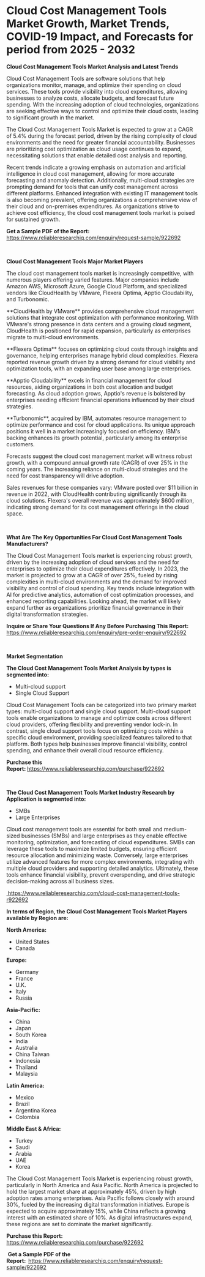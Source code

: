 <p><h1>Cloud Cost Management Tools Market Growth, Market Trends, COVID-19 Impact, and Forecasts for period from 2025 - 2032</h1></p><p><strong>Cloud Cost Management Tools Market Analysis and Latest Trends</strong></p>
<p><p>Cloud Cost Management Tools are software solutions that help organizations monitor, manage, and optimize their spending on cloud services. These tools provide visibility into cloud expenditures, allowing businesses to analyze costs, allocate budgets, and forecast future spending. With the increasing adoption of cloud technologies, organizations are seeking effective ways to control and optimize their cloud costs, leading to significant growth in the market.</p><p>The Cloud Cost Management Tools Market is expected to grow at a CAGR of 5.4% during the forecast period, driven by the rising complexity of cloud environments and the need for greater financial accountability. Businesses are prioritizing cost optimization as cloud usage continues to expand, necessitating solutions that enable detailed cost analysis and reporting.</p><p>Recent trends indicate a growing emphasis on automation and artificial intelligence in cloud cost management, allowing for more accurate forecasting and anomaly detection. Additionally, multi-cloud strategies are prompting demand for tools that can unify cost management across different platforms. Enhanced integration with existing IT management tools is also becoming prevalent, offering organizations a comprehensive view of their cloud and on-premises expenditures. As organizations strive to achieve cost efficiency, the cloud cost management tools market is poised for sustained growth.</p></p>
<p><strong>Get a Sample PDF of the Report:&nbsp;</strong> <a href="https://www.reliableresearchiq.com/enquiry/request-sample/922692?utm_campaign=99&utm_medium=2&utm_source=Github&utm_content=ia&utm_term=18042025&utm_id=cloud-cost-management-tools">https://www.reliableresearchiq.com/enquiry/request-sample/922692</a></p>
<p>&nbsp;</p>
<p><strong>Cloud Cost Management Tools Major Market Players</strong></p>
<p><p>The cloud cost management tools market is increasingly competitive, with numerous players offering varied features. Major companies include Amazon AWS, Microsoft Azure, Google Cloud Platform, and specialized vendors like CloudHealth by VMware, Flexera Optima, Apptio Cloudability, and Turbonomic.</p><p>**CloudHealth by VMware** provides comprehensive cloud management solutions that integrate cost optimization with performance monitoring. With VMware's strong presence in data centers and a growing cloud segment, CloudHealth is positioned for rapid expansion, particularly as enterprises migrate to multi-cloud environments.</p><p>**Flexera Optima** focuses on optimizing cloud costs through insights and governance, helping enterprises manage hybrid cloud complexities. Flexera reported revenue growth driven by a strong demand for cloud visibility and optimization tools, with an expanding user base among large enterprises.</p><p>**Apptio Cloudability** excels in financial management for cloud resources, aiding organizations in both cost allocation and budget forecasting. As cloud adoption grows, Apptio's revenue is bolstered by enterprises needing efficient financial operations influenced by their cloud strategies.</p><p>**Turbonomic**, acquired by IBM, automates resource management to optimize performance and cost for cloud applications. Its unique approach positions it well in a market increasingly focused on efficiency. IBM's backing enhances its growth potential, particularly among its enterprise customers.</p><p>Forecasts suggest the cloud cost management market will witness robust growth, with a compound annual growth rate (CAGR) of over 25% in the coming years. The increasing reliance on multi-cloud strategies and the need for cost transparency will drive adoption.</p><p>Sales revenues for these companies vary: VMware posted over $11 billion in revenue in 2022, with CloudHealth contributing significantly through its cloud solutions. Flexera's overall revenue was approximately $600 million, indicating strong demand for its cost management offerings in the cloud space.</p></p>
<p>&nbsp;</p>
<p><strong>What Are The Key Opportunities For Cloud Cost Management Tools Manufacturers?</strong></p>
<p><p>The Cloud Cost Management Tools market is experiencing robust growth, driven by the increasing adoption of cloud services and the need for enterprises to optimize their cloud expenditures effectively. In 2023, the market is projected to grow at a CAGR of over 25%, fueled by rising complexities in multi-cloud environments and the demand for improved visibility and control of cloud spending. Key trends include integration with AI for predictive analytics, automation of cost optimization processes, and enhanced reporting capabilities. Looking ahead, the market will likely expand further as organizations prioritize financial governance in their digital transformation strategies.</p></p>
<p><strong>Inquire or Share Your Questions If Any Before Purchasing This Report:</strong> <a href="https://www.reliableresearchiq.com/enquiry/pre-order-enquiry/922692?utm_campaign=99&utm_medium=2&utm_source=Github&utm_content=ia&utm_term=18042025&utm_id=cloud-cost-management-tools">https://www.reliableresearchiq.com/enquiry/pre-order-enquiry/922692</a></p>
<p>&nbsp;</p>
<p><strong>Market Segmentation</strong></p>
<p><strong>The Cloud Cost Management Tools Market Analysis by types is segmented into:</strong></p>
<p><ul><li>Multi-cloud support</li><li>Single Cloud Support</li></ul></p>
<p><p>Cloud Cost Management Tools can be categorized into two primary market types: multi-cloud support and single cloud support. Multi-cloud support tools enable organizations to manage and optimize costs across different cloud providers, offering flexibility and preventing vendor lock-in. In contrast, single cloud support tools focus on optimizing costs within a specific cloud environment, providing specialized features tailored to that platform. Both types help businesses improve financial visibility, control spending, and enhance their overall cloud resource efficiency.</p></p>
<p><strong>Purchase this Report:&nbsp;</strong><a href="https://www.reliableresearchiq.com/purchase/922692?utm_campaign=99&utm_medium=2&utm_source=Github&utm_content=ia&utm_term=18042025&utm_id=cloud-cost-management-tools">https://www.reliableresearchiq.com/purchase/922692</a></p>
<p>&nbsp;</p>
<p><strong>The Cloud Cost Management Tools Market Industry Research by Application is segmented into:</strong></p>
<p><ul><li>SMBs</li><li>Large Enterprises</li></ul></p>
<p><p>Cloud cost management tools are essential for both small and medium-sized businesses (SMBs) and large enterprises as they enable effective monitoring, optimization, and forecasting of cloud expenditures. SMBs can leverage these tools to maximize limited budgets, ensuring efficient resource allocation and minimizing waste. Conversely, large enterprises utilize advanced features for more complex environments, integrating with multiple cloud providers and supporting detailed analytics. Ultimately, these tools enhance financial visibility, prevent overspending, and drive strategic decision-making across all business sizes.</p></p>
<p><a href="https://www.reliableresearchiq.com/cloud-cost-management-tools-r922692?utm_campaign=99&utm_medium=2&utm_source=Github&utm_content=ia&utm_term=18042025&utm_id=cloud-cost-management-tools">&nbsp;https://www.reliableresearchiq.com/cloud-cost-management-tools-r922692</a></p>
<p><strong>In terms of Region, the Cloud Cost Management Tools Market Players available by Region are:</strong></p>
<p>
    <p> <strong> North America: </strong>
        <ul>
            <li>United States</li>
            <li>Canada</li>
        </ul>
        </p> 
    <p> <strong> Europe: </strong>
        <ul>
            <li>Germany</li>
            <li>France</li>
            <li>U.K.</li>
            <li>Italy</li>
            <li>Russia</li>
        </ul>
        </p> 
    <p> <strong> Asia-Pacific: </strong>
        <ul>
            <li>China</li>
            <li>Japan</li>
            <li>South Korea</li>
            <li>India</li>
            <li>Australia</li>
            <li>China Taiwan</li>
            <li>Indonesia</li>
            <li>Thailand</li>
            <li>Malaysia</li>
        </ul>
        </p> 
    <p> <strong> Latin America: </strong>
        <ul>
            <li>Mexico</li>
            <li>Brazil</li>
            <li>Argentina Korea</li>
            <li>Colombia</li>
        </ul>
        </p> 
    <p> <strong> Middle East & Africa: </strong>
        <ul>
            <li>Turkey</li>
            <li>Saudi</li>
            <li>Arabia</li>
            <li>UAE</li>
            <li>Korea</li>
        </ul>
    </p>
    </p>
<p><p>The Cloud Cost Management Tools Market is experiencing robust growth, particularly in North America and Asia Pacific. North America is projected to hold the largest market share at approximately 45%, driven by high adoption rates among enterprises. Asia Pacific follows closely with around 30%, fueled by the increasing digital transformation initiatives. Europe is expected to acquire approximately 15%, while China reflects a growing interest with an estimated share of 10%. As digital infrastructures expand, these regions are set to dominate the market significantly.</p></p>
<p><strong>Purchase this Report: </strong><a href="https://www.reliableresearchiq.com/purchase/922692?utm_campaign=99&utm_medium=2&utm_source=Github&utm_content=ia&utm_term=18042025&utm_id=cloud-cost-management-tools">https://www.reliableresearchiq.com/purchase/922692</a></p>
<p>&nbsp;<strong>Get a Sample PDF of the Report:&nbsp;&nbsp;</strong><a href="https://www.reliableresearchiq.com/enquiry/request-sample/922692?utm_campaign=99&utm_medium=2&utm_source=Github&utm_content=ia&utm_term=18042025&utm_id=cloud-cost-management-tools">https://www.reliableresearchiq.com/enquiry/request-sample/922692</a></p>
<p><strong></strong></p>
<p><p></p><p></p><p></p></p>